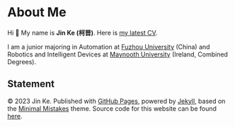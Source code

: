# About Me

Hi 👋 My name is **Jin Ke (柯晋)**. Here is [my latest CV](http://KeJin981129.github.io/file/CV-jinke.pdf).

I am a junior majoring in Automation at [Fuzhou University](https://www.fzu.edu.cn/) (China) and Robotics and Intelligent Devices at [Maynooth University](https://maynoothuniversity.ie/) (Ireland, Combined Degrees).

## Statement

© 2023 Jin Ke. Published with [GitHub Pages](https://pages.github.com/), powered by [Jekyll](https://jekyllrb.com/), based on the [Minimal Mistakes](https://mademistakes.com/) theme. Source code for this website can be found [here](https://github.com/GuangLun2000/GuangLun2000.github.io).
